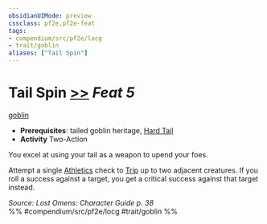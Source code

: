 ```yaml
---
obsidianUIMode: preview
cssclass: pf2e,pf2e-feat
tags:
- compendium/src/pf2e/locg
- trait/goblin
aliases: ["Tail Spin"]
---
```

# Tail Spin  [>>](../../Rules/core-rulebook/chapter-9-playing-the-game.md#Actions "Two-Action") *Feat 5*  
[goblin](../../Rules/traits/goblin.md)  

- **Prerequisites**: tailed goblin heritage, [Hard Tail](hard-tail-locg.md)
- **Activity** Two-Action

You excel at using your tail as a weapon to upend your foes.

Attempt a single [Athletics](../skills.md#Athletics) check to [Trip](../../Rules/actions/trip.md) up to two adjacent creatures. If you roll a success against a target, you get a critical success against that target instead.

*Source: Lost Omens: Character Guide p. 38*  
%% #compendium/src/pf2e/locg #trait/goblin %%